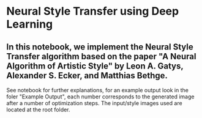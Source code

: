 # Neural Style Transfer using Deep Learning

## In this notebook, we implement the Neural Style Transfer algorithm based on the paper "A Neural Algorithm of Artistic Style" by Leon A. Gatys, Alexander S. Ecker, and Matthias Bethge.

See notebook for further explanations, for an example output look in the foler "Example Output", each number corresponds to the generated image after a number of optimization steps. The input/style images used are located at the root folder.

